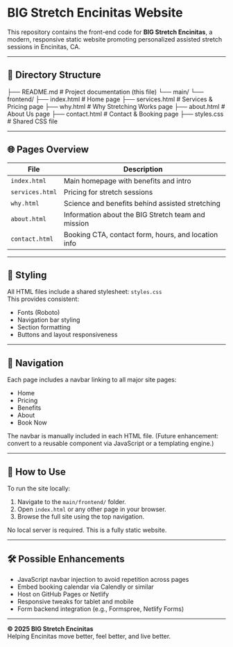# BIG Stretch Encinitas Website

This repository contains the front-end code for **BIG Stretch Encinitas**, a modern, responsive static website promoting personalized assisted stretch sessions in Encinitas, CA.

---

## 📁 Directory Structure

├── README.md # Project documentation (this file)
└── main/
└── frontend/
├── index.html # Home page
├── services.html # Services & Pricing page
├── why.html # Why Stretching Works page
├── about.html # About Us page
├── contact.html # Contact & Booking page
├── styles.css # Shared CSS file


---

## 🌐 Pages Overview

| File              | Description                                          |
|-------------------|------------------------------------------------------|
| `index.html`      | Main homepage with benefits and intro                |
| `services.html`   | Pricing for stretch sessions                         |
| `why.html`        | Science and benefits behind assisted stretching      |
| `about.html`      | Information about the BIG Stretch team and mission   |
| `contact.html`    | Booking CTA, contact form, hours, and location info  |

---

## 💅 Styling

All HTML files include a shared stylesheet: `styles.css`  
This provides consistent:

- Fonts (Roboto)
- Navigation bar styling
- Section formatting
- Buttons and layout responsiveness

---

## 🧭 Navigation

Each page includes a navbar linking to all major site pages:

- Home
- Pricing
- Benefits
- About
- Book Now

The navbar is manually included in each HTML file. (Future enhancement: convert to a reusable component via JavaScript or a templating engine.)

---

## 🚀 How to Use

To run the site locally:

1. Navigate to the `main/frontend/` folder.
2. Open `index.html` or any other page in your browser.
3. Browse the full site using the top navigation.

No local server is required. This is a fully static website.

---

## 🛠️ Possible Enhancements

- JavaScript navbar injection to avoid repetition across pages
- Embed booking calendar via Calendly or similar
- Host on GitHub Pages or Netlify
- Responsive tweaks for tablet and mobile
- Form backend integration (e.g., Formspree, Netlify Forms)

---

**© 2025 BIG Stretch Encinitas**  
Helping Encinitas move better, feel better, and live better.
